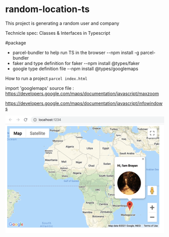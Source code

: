# random-location-ts

This project is generating a random user and company

Technicle spec:
Classes & Interfaces in Typescript

#package

- parcel-bundler to help run TS in the browser
  --npm install -g parcel-bundler
- faker and type definition for faker
  --npm install @types/faker
- google type definition file
  --npm install @types/googlemaps

How to run a project
`parcel index.html`

import 'googlemaps'
source file :
https://developers.google.com/maps/documentation/javascript/maxzoom

https://developers.google.com/maps/documentation/javascript/infowindows

![Screenshot](https://raw.githubusercontent.com/jbuican14/random-location-ts/ba62e808939823ca0887c32c3b1cead78fa683ca/CustomMap-TypeScript.png)
